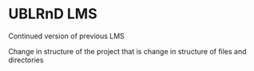 # UBLRnD LMS

Continued version of previous LMS

Change in structure of the project that is change in structure of files and directories
